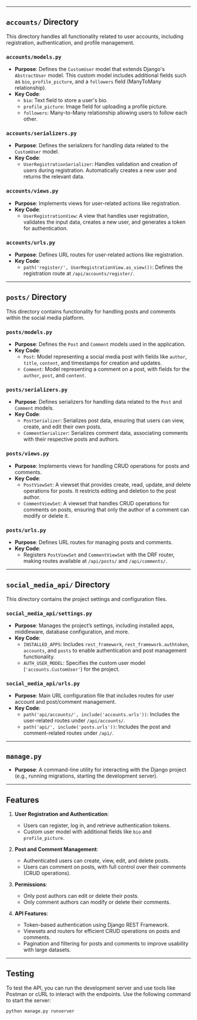 
---

## `accounts/` Directory

This directory handles all functionality related to user accounts, including registration, authentication, and profile management.

### `accounts/models.py`
- **Purpose**: Defines the `CustomUser` model that extends Django's `AbstractUser` model. This custom model includes additional fields such as `bio`, `profile_picture`, and a `followers` field (ManyToMany relationship).
- **Key Code**:
    - `bio`: Text field to store a user's bio.
    - `profile_picture`: Image field for uploading a profile picture.
    - `followers`: Many-to-Many relationship allowing users to follow each other.

### `accounts/serializers.py`
- **Purpose**: Defines the serializers for handling data related to the `CustomUser` model.
- **Key Code**:
    - `UserRegistrationSerializer`: Handles validation and creation of users during registration. Automatically creates a new user and returns the relevant data.

### `accounts/views.py`
- **Purpose**: Implements views for user-related actions like registration.
- **Key Code**:
    - `UserRegistrationView`: A view that handles user registration, validates the input data, creates a new user, and generates a token for authentication.

### `accounts/urls.py`
- **Purpose**: Defines URL routes for user-related actions like registration.
- **Key Code**:
    - `path('register/', UserRegistrationView.as_view())`: Defines the registration route at `/api/accounts/register/`.

---

## `posts/` Directory

This directory contains functionality for handling posts and comments within the social media platform.

### `posts/models.py`
- **Purpose**: Defines the `Post` and `Comment` models used in the application.
- **Key Code**:
    - `Post`: Model representing a social media post with fields like `author`, `title`, `content`, and timestamps for creation and updates.
    - `Comment`: Model representing a comment on a post, with fields for the `author`, `post`, and `content`.

### `posts/serializers.py`
- **Purpose**: Defines serializers for handling data related to the `Post` and `Comment` models.
- **Key Code**:
    - `PostSerializer`: Serializes post data, ensuring that users can view, create, and edit their own posts.
    - `CommentSerializer`: Serializes comment data, associating comments with their respective posts and authors.

### `posts/views.py`
- **Purpose**: Implements views for handling CRUD operations for posts and comments.
- **Key Code**:
    - `PostViewSet`: A viewset that provides create, read, update, and delete operations for posts. It restricts editing and deletion to the post author.
    - `CommentViewSet`: A viewset that handles CRUD operations for comments on posts, ensuring that only the author of a comment can modify or delete it.

### `posts/urls.py`
- **Purpose**: Defines URL routes for managing posts and comments.
- **Key Code**:
    - Registers `PostViewSet` and `CommentViewSet` with the DRF router, making routes available at `/api/posts/` and `/api/comments/`.

---

## `social_media_api/` Directory

This directory contains the project settings and configuration files.

### `social_media_api/settings.py`
- **Purpose**: Manages the project’s settings, including installed apps, middleware, database configuration, and more.
- **Key Code**:
    - `INSTALLED_APPS`: Includes `rest_framework`, `rest_framework.authtoken`, `accounts`, and `posts` to enable authentication and post management functionality.
    - `AUTH_USER_MODEL`: Specifies the custom user model (`'accounts.CustomUser'`) for the project.

### `social_media_api/urls.py`
- **Purpose**: Main URL configuration file that includes routes for user account and post/comment management.
- **Key Code**:
    - `path('api/accounts/', include('accounts.urls'))`: Includes the user-related routes under `/api/accounts/`.
    - `path('api/', include('posts.urls'))`: Includes the post and comment-related routes under `/api/`.

---

## `manage.py`
- **Purpose**: A command-line utility for interacting with the Django project (e.g., running migrations, starting the development server).

---

## Features

1. **User Registration and Authentication**:
    - Users can register, log in, and retrieve authentication tokens.
    - Custom user model with additional fields like `bio` and `profile_picture`.

2. **Post and Comment Management**:
    - Authenticated users can create, view, edit, and delete posts.
    - Users can comment on posts, with full control over their comments (CRUD operations).

3. **Permissions**:
    - Only post authors can edit or delete their posts.
    - Only comment authors can modify or delete their comments.

4. **API Features**:
    - Token-based authentication using Django REST Framework.
    - Viewsets and routers for efficient CRUD operations on posts and comments.
    - Pagination and filtering for posts and comments to improve usability with large datasets.

---

## Testing

To test the API, you can run the development server and use tools like Postman or cURL to interact with the endpoints. Use the following command to start the server:

```bash
python manage.py runserver

